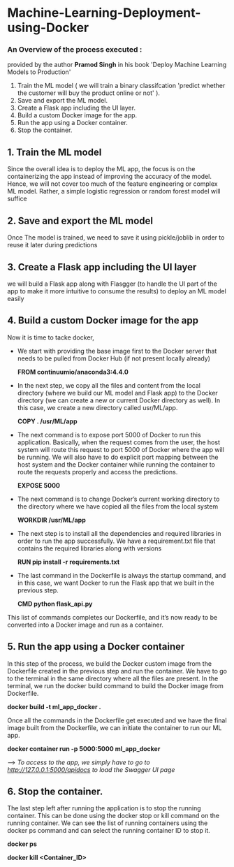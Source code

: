 # Machine-Learning-Deployment-using-Docker


### An Overview of the process executed  :
provided by the author **Pramod Singh** in his book 'Deploy Machine Learning Models to Production'


1. Train the ML model ( we will train a binary classifcation 'predict whether the customer will buy the product online or not' ).
2. Save and export the ML model.
3. Create a Flask app including the UI layer.
4. Build a custom Docker image for the app.
5. Run the app using a Docker container.
6. Stop the container.

## 1. Train the ML model
Since the overall idea is to deploy the ML app, the focus is on the containerizing the app instead of improving the accuracy of the model. Hence, we will not cover too much of the feature engineering or complex ML model. Rather, a simple logistic regression or random forest model will suffice 

## 2. Save and export the ML model
Once The model is trained, we need to save it using pickle/joblib in order to reuse it later during predictions

## 3. Create a Flask app including the UI layer
we will build a Flask app along with Flasgger (to handle the UI part of the app to make it more intuitive to consume the results) to deploy an ML model easily

## 4. Build a custom Docker image for the app 
Now it is time to tacke docker,
- We start with providing the base image first to the Docker server that needs to be pulled from Docker Hub (if not present locally already)
   
   **FROM continuumio/anaconda3:4.4.0**

- In the next step, we copy all the files and content from the local directory (where we build our ML model and Flask app) to the Docker directory (we can create a new or current Docker directory as well). In this case, we create a new directory called usr/ML/app.
  
  **COPY . /usr/ML/app**

- The next command is to expose port 5000 of Docker to run this application. Basically, when the request comes from the user, the host system will route this request to port 5000 of Docker where the app will be running. We will also have to do explicit port mapping between the host system and the Docker container while running the container to route the requests properly and access the predictions.
  
  **EXPOSE 5000**

- The next command is to change Docker’s current working directory to the directory where we have copied all the files from the local system
  
  **WORKDIR /usr/ML/app**

- The next step is to install all the dependencies and required libraries in order to run the app successfully. We have a requirement.txt file that contains the required libraries along with versions
   
   **RUN pip install -r requirements.txt**

- The last command in the Dockerfile is always the startup command, and in this case, we want Docker to run the Flask app that we built in the previous step.
  
  **CMD python flask_api.py**
 
 
This list of commands completes our Dockerfile, and it’s now ready to be converted into a Docker image and run as a container.

## 5. Run the app using a Docker container
In this step of the process, we build the Docker custom image from the Dockerfile created in the previous step and run the container.
We have to go to the terminal in the same directory where all the files are present. In the terminal, we run the docker build command to build the Docker image from Dockerfile.
  
  **docker build -t ml_app_docker .**

Once all the commands in the Dockerfile get executed and we have the final image built from the Dockerfile, we can initiate the container to run our ML app.
 
 **docker container run -p 5000:5000 ml_app_docker**
  
--> _To access to the app, we simply have to go to http://127.0.0.1:5000/apidocs to load the Swagger UI page_

## 6. Stop the container.
The last step left after running the application is to stop the running container. This can be done using the docker stop or kill command on the running container. We can see the list of running containers using the docker ps command and can select the running container ID to stop it.
  
  **docker ps**
  
  **docker kill <Container_ID>**

 




